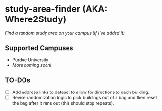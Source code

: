 # study-area-finder (AKA: Where2Study)
*Find a random study area on your campus (If I've added it)*

## Supported Campuses
- Purdue University
- *More coming soon!*

## TO-DOs
- [ ] Add address links to dataset to allow for directions to each building.
- [ ] Revise randomization logic to pick buildings out of a bag and then reset the bag after it runs out (this should stop repeats).
